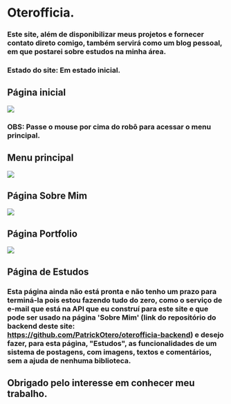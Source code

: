 # Oterofficia.

### Este site, além de disponibilizar meus projetos e fornecer contato direto comigo, também servirá como um blog pessoal, em que postarei sobre estudos na minha área.

### Estado do site: Em estado inicial.

## Página inicial
<img src="./mdAssets/oterofficia_home.jpg">

### OBS: Passe o mouse por cima do robô para acessar o menu principal.  

## Menu principal
<img src="./mdAssets/oterofficia_mainmenu.jpg">

## Página Sobre Mim
<img src="./mdAssets/oterofficia_aboutme.jpg">

## Página Portfolio
<img src="./mdAssets/oterofficia_portfolio.jpg">


## Página de Estudos

### Esta página ainda não está pronta e não tenho um prazo para terminá-la pois estou fazendo tudo do zero, como o serviço de e-mail que está na API que eu construí para este site e que pode ser usado na página 'Sobre Mim' (link do repositório do backend deste site: https://github.com/PatrickOtero/oterofficia-backend) e desejo fazer, para esta página, "Estudos", as funcionalidades de um sistema de postagens, com imagens, textos e comentários, sem a ajuda de nenhuma biblioteca.

## Obrigado pelo interesse em conhecer meu trabalho.
